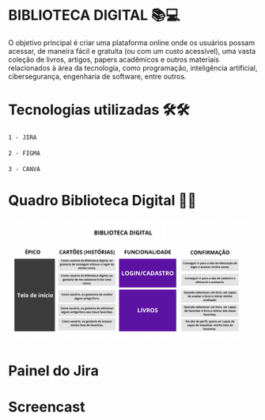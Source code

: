 # BIBLIOTECA DIGITAL 📚💻

O objetivo principal é criar uma plataforma online onde os usuários possam acessar, de maneira fácil e gratuita (ou com um custo acessível), uma vasta coleção de livros, artigos, papers acadêmicos e outros materiais relacionados à área da tecnologia, como programação, inteligência artificial, cibersegurança, engenharia de software, entre outros.

# Tecnologias utilizadas 🛠️🛠
    1 - JIRA
  
    2 - FIGMA
  
    3 - CANVA
# Quadro Biblioteca Digital 🧠🧠
  ![Quadro](docs/images/entrega1.jfif)
  
# Painel do Jira


# Screencast
